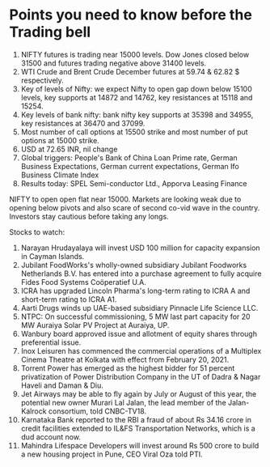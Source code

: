 # Points you need to know before the Trading bell
1. NIFTY futures is trading near 15000 levels. Dow Jones closed below 31500 and futures trading negative above 31400 levels.
2. WTI Crude and Brent Crude December futures at 59.74 & 62.82 $ respectively. 
3. Key of levels of Nifty: we expect Nifty to open gap down below 15100 levels, key supports at 14872 and 14762, key resistances at 15118 and 15254.
4. Key levels of bank nifty: bank nifty key supports at 35398 and 34955, key resistances at 36470 and 37099.
5. Most number of call options at 15500 strike and most number of put options at 15000 strike.
6. USD at 72.65 INR, nil change
7. Global triggers: People's Bank of China Loan Prime rate, German Business Expectations, German  current expectations, German Ifo Business Climate Index
8. Results today: SPEL Semi-conductor Ltd., Apporva Leasing Finance

NIFTY to open open flat near 15000. Markets are looking weak due to opening below pivots and also scare of second co-vid wave in the country. Investors stay cautious before taking any longs.

Stocks to watch:
1. Narayan Hrudayalaya will invest USD 100 million for capacity expansion in Cayman Islands.
2. Jubilant FoodWorks's wholly-owned subsidiary Jubilant Foodworks Netherlands B.V. has entered into a purchase agreement to fully acquire Fides Food Systems Coöperatief U.A.
3. ICRA has upgraded Lincoln Pharma's long-term rating to ICRA A and short-term rating to ICRA A1.
4. Aarti Drugs winds up UAE-based subsidiary Pinnacle Life Science LLC.
5. NTPC: On successful commissioning, 5 MW last part capacity for 20 MW Auraiya Solar PV Project at Auraiya, UP.
6. Wanbury board approved issue and allotment of equity shares through preferential issue.
7. Inox Leisuren has commenced the commercial operations of a Multiplex Cinema Theatre at Kolkata with effect from February 20, 2021.
8. Torrent Power has emerged as the highest bidder for 51 percent privatization of Power Distribution Company in the UT of Dadra & Nagar Haveli and Daman & Diu.
9. Jet Airways may be able to fly again by July or August of this year, the potential new owner Murari Lal Jalan, the lead member of the Jalan-Kalrock consortium, told CNBC-TV18.
10. Karnataka Bank reported to the RBI a fraud of about Rs 34.16 crore in credit facilities extended to IL&FS Transportation Networks, which is a dud account now.
11. Mahindra Lifespace Developers will invest around Rs 500 crore to build a new housing project in Pune, CEO Viral Oza told PTI.
